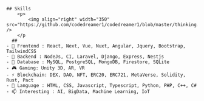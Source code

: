 
    ## Skills
        <p>
            <img align="right" width="350" src="https://github.com/codedreamer1/codedreamer1/blob/master/thinking.jpeg" />
        </p
      ##
    - 🌱 Frontend : React, Next, Vue, Nuxt, Angular, Jquery, Bootstrap, TailwindCSS
    - 🔭 Backend : NodeJs, CI, Laravel, Django, Express, Nestjs
    - 🧩 Database : MySQL, PostgreSQL, MongoDB, Firestore, SQLite
    - 🎮 Gaming: Unity 3D, AR, VR
    - ⚡ Blockchain: DEX, DAO, NFT, ERC20, ERC721, MetaVerse, Solidity, Rust, Pact
    - 💬 Language : HTML, CSS, Javascript, Typescript, Python, PHP, C++, C#
    - 📫 Interesting : AI, BigData, Machine Learning, IoT
  
  
